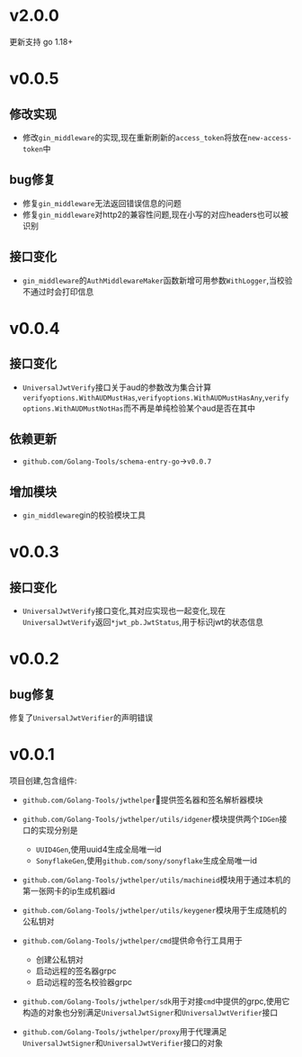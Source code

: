 # v2.0.0

更新支持 go 1.18+

# v0.0.5

## 修改实现

+ 修改`gin_middleware`的实现,现在重新刷新的`access_token`将放在`new-access-token`中

## bug修复

+ 修复`gin_middleware`无法返回错误信息的问题
+ 修复`gin_middleware`对http2的兼容性问题,现在小写的对应headers也可以被识别

## 接口变化

+ `gin_middleware`的`AuthMiddlewareMaker`函数新增可用参数`WithLogger`,当校验不通过时会打印信息

# v0.0.4

## 接口变化

+ `UniversalJwtVerify`接口关于aud的参数改为集合计算`verifyoptions.WithAUDMustHas`,`verifyoptions.WithAUDMustHasAny`,`verifyoptions.WithAUDMustNotHas`而不再是单纯检验某个aud是否在其中

## 依赖更新

+ `github.com/Golang-Tools/schema-entry-go`->`v0.0.7`

## 增加模块

+ `gin_middleware`gin的校验模块工具

# v0.0.3

## 接口变化

+ `UniversalJwtVerify`接口变化,其对应实现也一起变化,现在`UniversalJwtVerify`返回`*jwt_pb.JwtStatus`,用于标识jwt的状态信息

# v0.0.2

## bug修复

修复了`UniversalJwtVerifier`的声明错误

# v0.0.1

项目创建,包含组件:

+ `github.com/Golang-Tools/jwthelper`提供签名器和签名解析器模块
+ `github.com/Golang-Tools/jwthelper/utils/idgener`模块提供两个`IDGen`接口的实现分别是
    + `UUID4Gen`,使用uuid4生成全局唯一id
    + `SonyflakeGen`,使用`github.com/sony/sonyflake`生成全局唯一id

+ `github.com/Golang-Tools/jwthelper/utils/machineid`模块用于通过本机的第一张网卡的ip生成机器id
+ `github.com/Golang-Tools/jwthelper/utils/keygener`模块用于生成随机的公私钥对
+ `github.com/Golang-Tools/jwthelper/cmd`提供命令行工具用于
    + 创建公私钥对
    + 启动远程的签名器grpc
    + 启动远程的签名校验器grpc

+ `github.com/Golang-Tools/jwthelper/sdk`用于对接`cmd`中提供的grpc,使用它构造的对象也分别满足`UniversalJwtSigner`和`UniversalJwtVerifier`接口
+ `github.com/Golang-Tools/jwthelper/proxy`用于代理满足`UniversalJwtSigner`和`UniversalJwtVerifier`接口的对象
